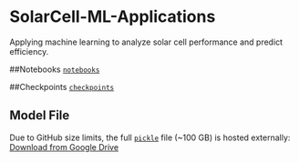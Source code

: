 # SolarCell-ML-Applications
Applying machine learning to analyze solar cell performance and predict efficiency.

##Notebooks
[`notebooks`](notebooks) 

##Checkpoints
[`checkpoints`](checkpoints)

## Model File
Due to GitHub size limits, the full [`pickle`](pickle) file (~100 GB) is hosted externally:
[Download from Google Drive](https://drive.google.com/file/d/1PpUy9nkPIpzvdHHDD-el9eJ5A4c_8k4o/view?usp=drive_link)
